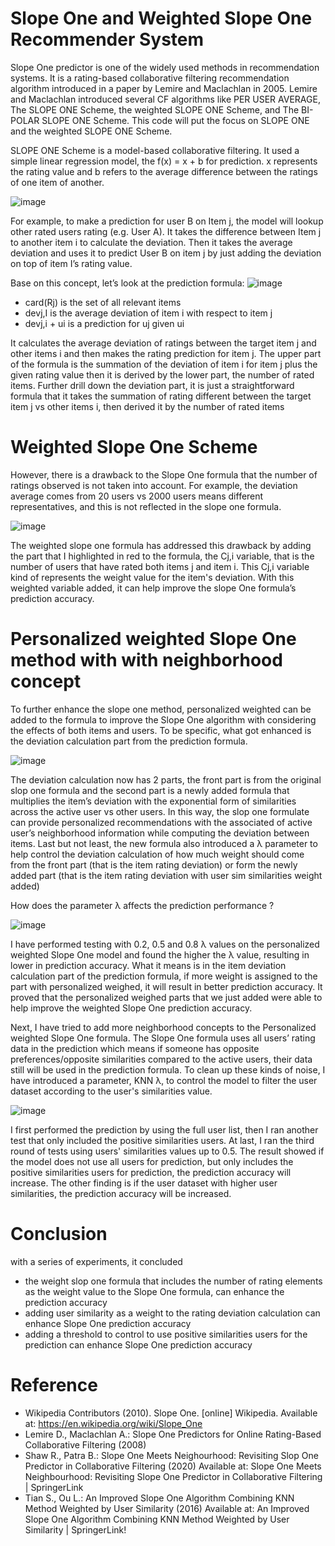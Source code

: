 # Slope One and Weighted Slope One Recommender System
Slope One predictor is one of the widely used methods in recommendation systems. It is a rating-based collaborative filtering recommendation algorithm introduced in a paper by Lemire and Maclachlan in 2005.  Lemire and Maclachlan introduced several CF algorithms like PER USER AVERAGE, The SLOPE ONE Scheme, the weighted SLOPE ONE Scheme, and The BI-POLAR SLOPE ONE Scheme. This code will put the focus on SLOPE ONE and the weighted SLOPE ONE Scheme.

SLOPE ONE Scheme is a model-based collaborative filtering. It used a simple linear regression model, the f(x) = x + b for prediction. x represents the rating value and b refers to the average difference between the ratings of one item of another.

![image](https://github.com/kitwong5/weighted_slope_one.github.io/assets/142315009/9f3c7097-7464-4cb0-970a-95af4f1f9571)

For example,  to make a prediction for user B on Item j, the model will lookup other rated users rating (e.g. User A). It takes the difference between Item j to another item i to calculate the deviation.  Then it takes the average deviation and uses it to predict User B on item j by just adding the deviation on top of item I’s rating value.

Base on this concept, let’s look at the prediction formula:
![image](https://github.com/kitwong5/weighted_slope_one.github.io/assets/142315009/883d7f39-061a-4edf-a4f8-d4c341386a58)

- card(Rj) is the set of all relevant items
- devj,I is the average deviation of item i with respect to item j
- devj,i + ui is a prediction for uj given ui

It calculates the average deviation of ratings between the target item j and other items i and then makes the rating prediction for item j.  The upper part of the formula is the summation of the deviation of item i for item j plus the given rating value then it is derived by the lower part, the number of rated items.  Further drill down the deviation part, it is just a straightforward formula that it takes the summation of rating different between the target item j vs other items i, then derived it by the number of rated items 

# Weighted Slope One Scheme
However, there is a drawback to the Slope One formula that the number of ratings observed is not taken into account.  For example, the deviation average comes from 20 users vs 2000 users means different representatives, and this is not reflected in the slope one formula.

![image](https://github.com/kitwong5/weighted_slope_one.github.io/assets/142315009/615b0270-444e-48f2-a3ea-7cee11cc542a)

The weighted slope one formula has addressed this drawback by adding the part that I highlighted in red to the formula, the Cj,i variable, that is the number of users that have rated both items j and item i.  This Cj,i variable kind of represents the weight value for the item's deviation. With this weighted variable added, it can help improve the slope One formula’s prediction accuracy. 

# Personalized weighted Slope One method with with neighborhood concept
To further enhance the slope one method, personalized weighted can be added to the formula to improve the Slope One algorithm with considering the effects of both items and users.  To be specific, what got enhanced is the deviation calculation part from the prediction formula. 

![image](https://github.com/kitwong5/weighted_slope_one.github.io/assets/142315009/d32e2e83-de46-417c-9f8b-5251196ec840)

The deviation calculation now has 2 parts, the front part is from the original slop one formula and the second part is a newly added formula that multiplies the item’s deviation with the exponential form of similarities across the active user vs other users.  In this way, the slop one formulate can provide personalized recommendations with the associated of active user’s neighborhood information while computing the deviation between items.  Last but not least, the new formula also introduced a λ parameter to help control the deviation calculation of how much weight should come from the front part (that is the item rating deviation) 
or form the newly added part (that is the item rating deviation with user sim similarities weight added)

How does the parameter λ affects the prediction performance ? 

![image](https://github.com/kitwong5/weighted_slope_one.github.io/assets/142315009/02f45a44-941d-4950-8341-c472d49d4627)

I have performed testing with 0.2, 0.5 and 0.8 λ values on the personalized weighted Slope One model and found the higher the λ value, resulting in lower in prediction accuracy.  What it means is in the item deviation calculation part of the prediction formula, if more weight is assigned to the part with personalized weighed, it will result in better prediction accuracy.  It proved that the personalized weighed parts that we just added were able to help improve the weighted Slope One prediction accuracy.

Next, I have tried to add more neighborhood concepts to the Personalized weighted Slope One formula.  The Slope One formula uses all users’ rating data in the prediction
which means if someone has opposite preferences/opposite similarities compared to the active users, their data still will be used in the prediction formula.  To clean up these kinds of noise, I have introduced a parameter, KNN λ, to control the model to filter the user dataset according to the user's similarities value.

![image](https://github.com/kitwong5/weighted_slope_one.github.io/assets/142315009/78a16e01-2a11-4078-b1c8-af3a6aa00322)

I first performed the prediction by using the full user list, then I ran another test that only included the positive similarities users. At last, I ran the third round of tests using users' similarities values up to 0.5. The result showed if the model does not use all users for prediction, but only includes the positive similarities users for prediction, the prediction accuracy will increase. The other finding is if the user dataset with higher user similarities, the prediction accuracy will be increased.

# Conclusion

with a series of experiments, it concluded 
- the weight slop one formula that includes the number of rating elements as the weight value to the Slope One formula, can enhance the prediction accuracy
- adding user similarity as a weight to the rating deviation calculation can enhance Slope One prediction accuracy
- adding a threshold to control to use positive similarities users for the prediction can enhance Slope One prediction accuracy

# Reference
- Wikipedia Contributors (2010). Slope One. [online] Wikipedia. Available at: https://en.wikipedia.org/wiki/Slope_One
- Lemire D., Maclachlan A.: Slope One Predictors for Online Rating-Based Collaborative Filtering (2008)
- Shaw R., Patra B.: Slope One Meets Neighourhood: Revisiting Slop One Predictor in Collaborative Filtering (2020)  Available at: Slope One Meets Neighbourhood: Revisiting Slope One Predictor in Collaborative Filtering | SpringerLink
- Tian S., Ou L.: An Improved Slope One Algorithm Combining KNN Method Weighted by User Similarity (2016)  Available at: An Improved Slope One Algorithm Combining KNN Method Weighted by User Similarity | SpringerLink!



